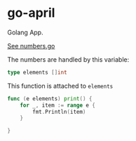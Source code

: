 # go-april
Golang App.

[See numbers.go](numbers.go)

The numbers are handled by this variable:
```go
type elements []int
```

This function is attached to ```elements```
```go
func (e elements) print() {
	for _, item := range e {
		fmt.Println(item)
	}

}
```